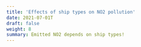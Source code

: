 ```yaml
---
title: 'Effects of ship types on NO2 pollution'
date: 2021-07-01T
draft: false
weight: 8
summary: Emitted NO2 depends on ship types!
---
```



